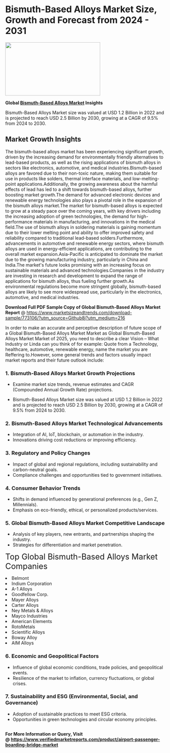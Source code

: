 <H1>Bismuth-Based Alloys Market Size, Growth and Forecast from 2024 - 2031</H1><img class="aligncenter size-medium wp-image-584254" src="https://thirdeyenews.in/wp-content/uploads/2024/09/Global-Market-Research-300x168.jpeg" alt="" width="300" height="168" /><p><strong>Global&nbsp;<a href="https://www.marketsizeandtrends.com/download-sample/773106/?utm_source=Github8j?utm_medium=216">Bismuth-Based Alloys Market</a> Insights</strong></p><p>Bismuth-Based Alloys Market size was valued at USD 1.2 Billion in 2022 and is projected to reach USD 2.5 Billion by 2030, growing at a CAGR of 9.5% from 2024 to 2030.</p><p><h2>Market Growth Insights</h2> The bismuth-based alloys market has been experiencing significant growth, driven by the increasing demand for environmentally friendly alternatives to lead-based products, as well as the rising applications of bismuth alloys in sectors like electronics, automotive, and medical industries.Bismuth-based alloys are favored due to their non-toxic nature, making them suitable for use in products like solders, thermal interface materials, and low-melting-point applications.Additionally, the growing awareness about the harmful effects of lead has led to a shift towards bismuth-based alloys, further boosting market growth.The demand for advanced electronic devices and renewable energy technologies also plays a pivotal role in the expansion of the bismuth alloys market.The market for bismuth-based alloys is expected to grow at a steady pace over the coming years, with key drivers including the increasing adoption of green technologies, the demand for high-performance materials in manufacturing, and innovations in the medical field.The use of bismuth alloys in soldering materials is gaining momentum due to their lower melting point and ability to offer improved safety and reliability compared to traditional lead-based solders.Furthermore, advancements in automotive and renewable energy sectors, where bismuth alloys are used in energy-efficient applications, are contributing to the overall market expansion.Asia-Pacific is anticipated to dominate the market due to the growing manufacturing industry, particularly in China and India.The market's future looks promising with an increasing focus on sustainable materials and advanced technologies.Companies in the industry are investing in research and development to expand the range of applications for bismuth alloys, thus fueling further growth.As environmental regulations become more stringent globally, bismuth-based alloys are likely to see more widespread use, particularly in the electronics, automotive, and medical industries.<p><span class=""><strong>Download Full PDF Sample Copy of Global Bismuth-Based Alloys Market Report</strong> @ <a href="https://www.marketsizeandtrends.com/download-sample/773106/?utm_source=Github8j?utm_medium=216" target="_blank">https://www.marketsizeandtrends.com/download-sample/773106/?utm_source=Github8j?utm_medium=216</a></span></p><p>In order to make an accurate and perceptive description of future scope of a Global&nbsp;Bismuth-Based Alloys Market Market as Global&nbsp;Bismuth-Based Alloys Market Market of 2025, you need to describe a clear Vision &ndash; What Industry or Linda can you think of for example: Quote from a Technology, healthcare, automotive, renewable energy, name the market you are Reffering to.However, some general trends and factors usually impact market reports and their future outlook include:</p><h3>1.&nbsp;<strong>Bismuth-Based Alloys Market Growth Projections</strong></h3><ul><li>Examine market size trends, revenue estimates and CAGR (Compounded Annual Growth Rate) projections.</li><li><p>Bismuth-Based Alloys Market size was valued at USD 1.2 Billion in 2022 and is projected to reach USD 2.5 Billion by 2030, growing at a CAGR of 9.5% from 2024 to 2030.</p></li></ul><h3>2.&nbsp;<strong>Bismuth-Based Alloys Market Technological Advancements</strong></h3><ul><li>Integration of AI, IoT, blockchain, or automation in the industry.</li><li>Innovations driving cost reductions or improving efficiency.</li></ul><h3>3.&nbsp;<strong>Regulatory and Policy Changes</strong></h3><ul><li>Impact of global and regional regulations, including sustainability and carbon-neutral goals.</li><li>Compliance challenges and opportunities tied to government initiatives.</li></ul><h3>4.&nbsp;<strong>Consumer Behavior Trends</strong></h3><ul><li>Shifts in demand influenced by generational preferences (e.g., Gen Z, Millennials).</li><li>Emphasis on eco-friendly, ethical, or personalized products/services.</li></ul><h3>5.&nbsp;<strong>Global Bismuth-Based Alloys Market Competitive Landscape</strong></h3><ul><li>Analysis of key players, new entrants, and partnerships shaping the industry.</li><li>Strategies for differentiation and market penetration.</li></ul><p data-pm-slice="1 1 []"><span style="color: inherit; font-family: inherit; font-size: 25px;">Top Global Bismuth-Based Alloys Market Companies</span></p><div class="" data-test-id=""><p><li>Belmont</li><li> Indium Corporation</li><li> A-1 Alloys</li><li> Goodfellow Corp.</li><li> Mayer Alloys</li><li> Carter Alloys</li><li> Ney Metals & Alloys</li><li> Mayco Industries</li><li> American Elements</li><li> RotoMetals</li><li> Scientific Alloys</li><li> Boway Alloy</li><li> AIM Alloys</li></p></div><h3>6.&nbsp;<strong>Economic and Geopolitical Factors</strong></h3><ul><li>Influence of global economic conditions, trade policies, and geopolitical events.</li><li>Resilience of the market to inflation, currency fluctuations, or global crises.</li></ul><h3>7.&nbsp;<strong>Sustainability and ESG (Environmental, Social, and Governance)</strong></h3><ul><li>Adoption of sustainable practices to meet ESG criteria.</li><li>Opportunities in green technologies and circular economy principles.</li></ul><h2><strong style="font-size: 14px;">For More Information or Query, Visit @&nbsp;</strong><a style="background-color: #ffffff; font-size: 14px;" href="https://www.marketsizeandtrends.com/report/bismuth-based-alloys-market/" target="_blank">https://www.verifiedmarketreports.com/product/airport-passenger-boarding-bridge-market</a></h2>